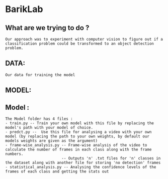 # BarikLab

## What are we trying to do ?
    Our approach was to experiment with computer vision to figure out if a classification problem could be transformed to an object detection problem. 
## DATA:
    Our data for training the model 

## MODEL:

## Model : 
    The Model folder has 4 files :
    - train.py -- Train your own model with this file by replacing the model's path with your model of choice.
    - predct.py --  Use this file for analysing a video with your own model (by replacing the path to your own weights, by default our models weights are given as the argument)
    - frame-wise_analysis.py -- Frame-wise analysis of the video to calculate the number of frames in each class along with the frame numbers.
                             -- Outputs 'n' .txt files for 'n' classes in the dataset along with another file for storing 'no detection' frames
    - statistical_analysis.py -- Analysing the confidence levels of the frames of each class and getting the stats out


